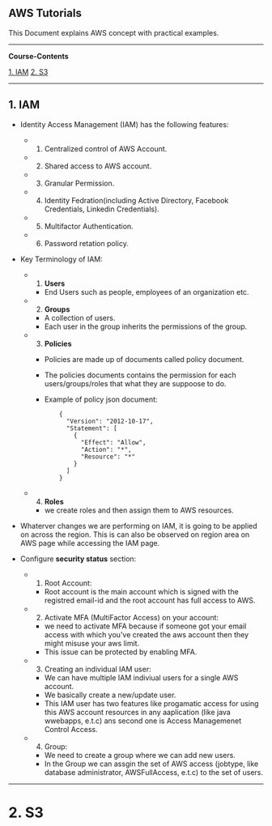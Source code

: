##                                      AWS Tutorials
This Document explains AWS concept with practical examples.


----------------------------------------------------------------------------------------------------------------------------------
**Course-Contents**

[1. IAM](#1-iam)
[2. S3](#2-s3)

----------------------------------------------------------------------------------------------------------------------------------
## 1. IAM ##
  - Identity Access Management (IAM) has the following features:
    - 1. Centralized control of AWS Account.
    - 2. Shared access to AWS account.
    - 3. Granular Permission.
    - 4. Identity Fedration(including Active Directory, Facebook Credentials, Linkedin Credentials).
    - 5. Multifactor Authentication.
    - 6. Password retation policy.
    
    
  - Key Terminology of IAM:
    - 1. **Users**
      - End Users such as people, employees of an organization etc.
    - 2. **Groups**
      - A collection of users.
      - Each user in the group inherits the permissions of the group.
    - 3. **Policies**
      - Policies are made up of documents called policy document.
      - The policies documents contains the permission for each users/groups/roles that what they are suppoose to do.
      - Example of policy json document: 
      
          
                {
                  "Version": "2012-10-17",
                  "Statement": [
                    {
                      "Effect": "Allow",
                      "Action": "*",
                      "Resource": "*"
                    }
                  ]
                }
                
                
    - 4. **Roles**
      - we create roles and then assign them to AWS resources.
  
  - Whaterver changes we are performing on IAM, it is going to be applied on across the region. This is can  also be observed on region area on AWS page while accessing the IAM page.
  
  - Configure **security status** section: 
  
    - 1. Root Account:
      - Root account is the main account which is signed with the registred email-id and the root account has full access to AWS.
    - 2. Activate MFA (MultiFactor Access) on your account:
      -  we need to activate MFA because if someone got your email access with which you've created the aws account then they might misuse your aws limit.
      - This issue can be protected by enabling MFA.
    - 3. Creating an individual IAM user:
      - We can have multiple IAM indiviual users for a single AWS account.
      - We basically create a new/update user.
      - This IAM user has two features like progamatic access for using this AWS account resources in any aaplication (like java wwebapps, e.t.c) ans second one is Access Managemenet Control Access.
    - 4. Group:
      - We need to create a group where we can add new users.
      - In the Group we can assgin the set of AWS access (jobtype, like database administrator, AWSFullAccess, e.t.c) to the set of users.
      
      
-------------------------------------------------------------------------------------------------------------------------------
# 2. S3 ##
